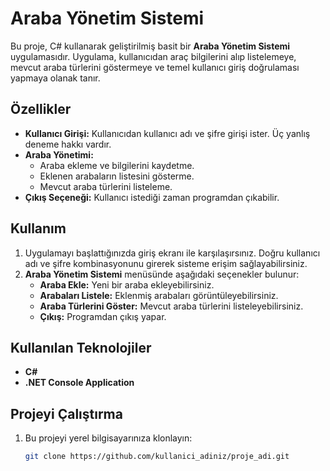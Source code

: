 # Araba Yönetim Sistemi

Bu proje, C# kullanarak geliştirilmiş basit bir **Araba Yönetim Sistemi** uygulamasıdır. Uygulama, kullanıcıdan araç bilgilerini alıp listelemeye, mevcut araba türlerini göstermeye ve temel kullanıcı giriş doğrulaması yapmaya olanak tanır.

## Özellikler

- **Kullanıcı Girişi:** Kullanıcıdan kullanıcı adı ve şifre girişi ister. Üç yanlış deneme hakkı vardır.
- **Araba Yönetimi:** 
  - Araba ekleme ve bilgilerini kaydetme.
  - Eklenen arabaların listesini gösterme.
  - Mevcut araba türlerini listeleme.
- **Çıkış Seçeneği:** Kullanıcı istediği zaman programdan çıkabilir.

## Kullanım

1. Uygulamayı başlattığınızda giriş ekranı ile karşılaşırsınız. Doğru kullanıcı adı ve şifre kombinasyonunu girerek sisteme erişim sağlayabilirsiniz.
2. **Araba Yönetim Sistemi** menüsünde aşağıdaki seçenekler bulunur:
   - **Araba Ekle:** Yeni bir araba ekleyebilirsiniz.
   - **Arabaları Listele:** Eklenmiş arabaları görüntüleyebilirsiniz.
   - **Araba Türlerini Göster:** Mevcut araba türlerini listeleyebilirsiniz.
   - **Çıkış:** Programdan çıkış yapar.

## Kullanılan Teknolojiler

- **C#**
- **.NET Console Application**

## Projeyi Çalıştırma

1. Bu projeyi yerel bilgisayarınıza klonlayın:
   ```bash
   git clone https://github.com/kullanici_adiniz/proje_adi.git

